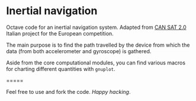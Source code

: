 
# **Inertial navigation**

Octave code for an inertial navigation system. Adapted from [CAN SAT 2.0](http://www.cansat.eu/cansat-competitions) Italian project for the European competition.

The main purpose is to find the path travelled by the device from which the data (from both accelerometer and gyroscope) is gathered.

Aside from the core computational modules, you can find various macros for charting different quantities with `gnuplot`.

=====

Feel free to use and fork the code. *Happy hacking*.
